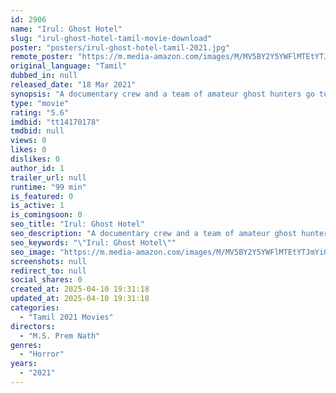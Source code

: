 ```yaml
---
id: 2906
name: "Irul: Ghost Hotel"
slug: "irul-ghost-hotel-tamil-movie-download"
poster: "posters/irul-ghost-hotel-tamil-2021.jpg"
remote_poster: "https://m.media-amazon.com/images/M/MV5BY2Y5YWFlMTEtYTJmYi00MTViLThkYWEtZGU3NmE2NTQwMDc4XkEyXkFqcGc@._V1_SX300.jpg"
original_language: "Tamil"
dubbed_in: null
released_date: "18 Mar 2021"
synopsis: "A documentary crew and a team of amateur ghost hunters go to investigate a haunted hotel. How many will be left alive?"
type: "movie"
rating: "5.6"
imdbid: "tt14170178"
tmdbid: null
views: 0
likes: 0
dislikes: 0
author_id: 1
trailer_url: null
runtime: "99 min"
is_featured: 0
is_active: 1
is_comingsoon: 0
seo_title: "Irul: Ghost Hotel"
seo_description: "A documentary crew and a team of amateur ghost hunters go to investigate a haunted hotel. How many will be left alive?"
seo_keywords: "\"Irul: Ghost Hotel\""
seo_image: "https://m.media-amazon.com/images/M/MV5BY2Y5YWFlMTEtYTJmYi00MTViLThkYWEtZGU3NmE2NTQwMDc4XkEyXkFqcGc@._V1_SX300.jpg"
screenshots: null
redirect_to: null
social_shares: 0
created_at: 2025-04-10 19:31:18
updated_at: 2025-04-10 19:31:18
categories:
  - "Tamil 2021 Movies"
directors:
  - "M.S. Prem Nath"
genres:
  - "Horror"
years:
  - "2021"
---
```

